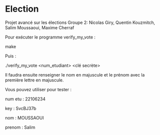 # Election
Projet avancé sur les élections
Groupe 2: Nicolas Giry, Quentin Kouzmitch, Salim Moussaoui, Maxime Cherraf

Pour exécuter le programme verify_my_vote :

make

Puis : 

./verify_my_vote <num_etudiant> <clé secrète>

Il faudra ensuite renseigner le nom en majuscule et le prénom avec la première lettre en majuscule.

Vous pouvez utiliser pour tester : 

num etu : 22106234

key : SvcBJ37b

nom : MOUSSAOUI

prenom : Salim
